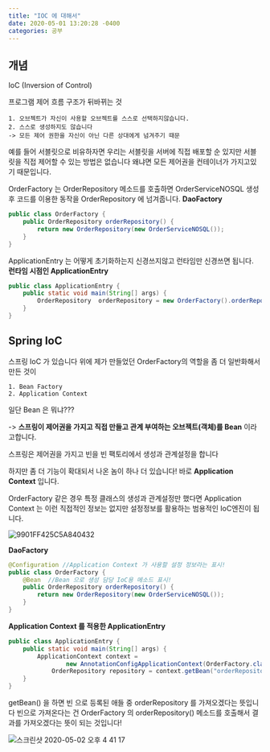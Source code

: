 ```yaml
---
title: "IOC 에 대해서"
date: 2020-05-01 13:20:28 -0400
categories: 공부
---
```


## 개념
IoC (Inversion of Control)
 
프로그램 제어 흐름 구조가 뒤바뀌는 것

    1. 오브젝트가 자신이 사용할 오브젝트를 스스로 선택하지않습니다.
    2. 스스로 생성하지도 않습니다
    -> 모든 제어 권한을 자신이 아닌 다른 상대에게 넘겨주기 때문
 
 예를 들어 서블릿으로 비유하자면 우리는 서블릿을 서버에 직접 배포할 순 있지만 서블릿을 직접 제어할 수 있는 방법은 없습니다
 왜냐면 모든 제어권을 컨테이너가 가지고있기 때문입니다.

OrderFactory 는 OrderRepository 메소드를 호출하면 OrderServiceNOSQL 생성 후 코드를 이용한 동작을 OrderRepository 에 넘겨줍니다.
**DaoFactory** 
```java
public class OrderFactory {
    public OrderRepository orderRepository() {
        return new OrderRepository(new OrderServiceNOSQL());
    }        
}
```

ApplicationEntry 는 어떻게 초기화하는지 신경쓰지않고 런타임만 신경쓰면 됩니다.
**런타임 시점인 ApplicationEntry**
```java
public class ApplicationEntry {
    public static void main(String[] args) {
        OrderRepository  orderRepository = new OrderFactory().orderRepository();
    }
}
```

## Spring IoC

스프링 IoC 가 있습니다 위에 제가 만들었던 OrderFactory의 역할을 좀 더 일반화해서 만든 것이 

    1. Bean Factory
    2. Application Context

일단 Bean 은 뭐냐???

-> **스프링이 제어권을 가지고 직접 만들고 관계 부여하는 오브젝트(객체)를 Bean** 이라고합니다.

스프링은 제어권을 가지고 빈을 빈 팩토리에서 생성과 관계설정을 합니다

하지만 좀 더 기능이 확대되서 나온 놈이 하나 더 있습니다! 바로  **Application Context** 입니다.

OrderFactory 같은 경우 특정 클래스의 생성과 관계설정만 했다면 Application Context 는 이런 직접적인 정보는 없지만
설정정보를 활용하는 범용적인 IoC엔진이 됩니다.

![9901FF425C5A840432](https://user-images.githubusercontent.com/45488643/80858470-5fe34600-8c94-11ea-9048-0bd2f37258f4.png)


**DaoFactory** 
```java
@Configuration //Application Context 가 사용할 설정 정보라는 표시!
public class OrderFactory {
    @Bean  //Bean 으로 생성 담당 IoC용 메소드 표시!
    public OrderRepository orderRepository() {
        return new OrderRepository(new OrderServiceNOSQL());
    }        
}
```

**Application Context 를 적용한 ApplicationEntry**
```java
public class ApplicationEntry {
    public static void main(String[] args) {
        ApplicationContext context = 
                new AnnotationConfigApplicationContext(OrderFactory.class);
            OrderRepository repository = context.getBean("orderRepository", OrderRepository.class);
    }
}
```
getBean() 을 하면 빈 으로 등록된 애들 중 orderRepository 를 가져오겠다는 뜻입니다
빈으로 가져온다는 건 OrderFactory 의 orderRepository() 메소드를 호출해서 결과를 가져오겠다는 뜻이 되는 것입니다!

![스크린샷 2020-05-02 오후 4 41 17](https://user-images.githubusercontent.com/45488643/80858424-2ad6f380-8c94-11ea-95a9-9a8b3a72e00d.png)




 















